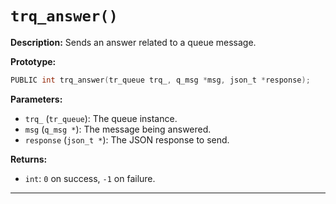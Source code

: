 # `trq_answer()`

**Description:**
Sends an answer related to a queue message.

**Prototype:**
```c
PUBLIC int trq_answer(tr_queue trq_, q_msg *msg, json_t *response);
```

**Parameters:**
- `trq_` (`tr_queue`): The queue instance.
- `msg` (`q_msg *`): The message being answered.
- `response` (`json_t *`): The JSON response to send.

**Returns:**
- `int`: `0` on success, `-1` on failure.

---
